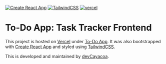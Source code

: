 [![Create React App](https://img.shields.io/badge/react%20-%2320232a.svg?&style=for-the-badge&logo=react&logoColor=%2361DAFB)](https://github.com/facebook/create-react-app)
[![TailwindCSS](https://img.shields.io/badge/tailwindcss%20-%2338B2AC.svg?&style=for-the-badge&logo=tailwind-css&logoColor=white)](https://tailwindcss.com/)
[![vercel](https://img.shields.io/badge/vercel%20-%23000000.svg?&style=for-the-badge&logo=vercel&logoColor=white)](https://vercel.com/)

# To-Do App: Task Tracker Frontend

This project is hosted on [Vercel](https://vercel.com/) under [To-Do App](https://todo-frontend-jet.vercel.app/). It was also bootstrapped with [Create React App](https://github.com/facebook/create-react-app) and styled using [TailwindCSS](https://tailwindcss.com/).

This is developed and maintained by [devCayacoa](https://github.com/devCayacoa).
